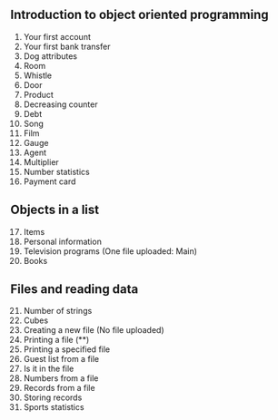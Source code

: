 ## Introduction to object oriented programming
  1. Your first account
  2. Your first bank transfer
  3. Dog attributes
  4. Room
  5. Whistle
  6. Door 
  7. Product
  8. Decreasing counter
  9. Debt
  10. Song 
  11. Film 
  12. Gauge 
  13. Agent
  14. Multiplier 
  15. Number statistics
  16. Payment card

## Objects in a list
  17. Items
  18. Personal information
  19. Television programs (One file uploaded: Main)
  20. Books

## Files and reading data
  21. Number of strings
  22. Cubes
  23. Creating a new file (No file uploaded)
  24. Printing a file (**)
  25. Printing a specified file
  26. Guest list from a file
  27. Is it in the file
  28. Numbers from a file
  29. Records from a file
  30. Storing records
  31. Sports statistics